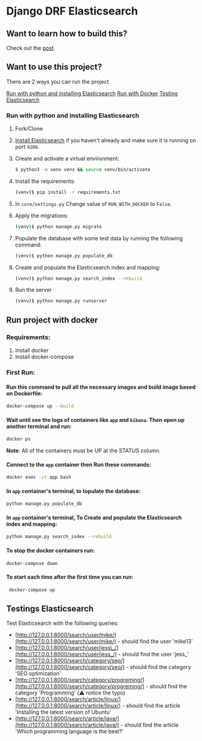 # Django DRF Elasticsearch

## Want to learn how to build this?

Check out the [post](https://testdriven.io/blog/django-drf-elasticsearch/).

## Want to use this project?

There are 2 ways you can run the project

[Run with python and installing Elasticsearch](#run-with-python-and-installing-elasticsearch)
[Run with Docker](#run-project-with-docker)
[Testing Elasticsearch](#testings-elasticsearch)

### Run with python and installing Elasticsearch

1. Fork/Clone

2. [Install Elasticsearch](https://www.elastic.co/guide/en/elasticsearch/reference/current/install-elasticsearch.html) if you haven't already and make sure it is running on port `9200`.

3. Create and activate a virtual environment:

   ```sh
   $ python3 -m venv venv && source venv/bin/activate
   ```

4. Install the requirements:

   ```sh
   (venv)$ pip install -r requirements.txt
   ```

5. In `core/settings.py` Change value of `RUN_WITH_DOCKER` to `False`.

6. Apply the migrations:

   ```sh
   (venv)$ python manage.py migrate
   ```

7. Populate the database with some test data by running the following command:

   ```sh
   (venv)$ python manage.py populate_db
   ```

8. Create and populate the Elasticsearch index and mapping:

   ```sh
   (venv)$ python manage.py search_index --rebuild
   ```

9. Run the server

   ```sh
   (venv)$ python manage.py runserver
   ```

## Run project with docker

### Requirements:

1. Install docker
2. Install docker-compose

### First Run:

#### Run this command to pull all the necessary images and build image based on Dockerfile:

```sh
docker-compose up --build
```

#### Wait until see the logs of containers like `app` and `kibana`. Then open up another terminal and run:

```sh
docker ps
```

**Note**: All of the containers must be UP at the STATUS column.

#### Connect to the `app` container then Run these commands:

```sh
docker exec -it app bash
```

#### In `app` container's terminal, to topulate the database:

```sh
python manage.py populate_db
```

#### In `app` container's terminal, To Create and populate the Elasticsearch index and mapping:

```sh
python manage.py search_index --rebuild
```

#### To stop the docker containers run:

```sh
docker-compose down
```

#### To start each time after the first time you can run:

```sh
 docker-compose up
```

## Testings Elasticsearch

Test Elasticsearch with the following queries:

- [http://127.0.0.1:8000/search/user/mike/](http://127.0.0.1:8000/search/user/mike/) - should find the user 'mike13'
- [http://127.0.0.1:8000/search/user/jess\_/](http://127.0.0.1:8000/search/user/jess_/) - should find the user 'jess\_'
- [http://127.0.0.1:8000/search/category/seo/](http://127.0.0.1:8000/search/category/seo/) - should find the category 'SEO optimization'
- [http://127.0.0.1:8000/search/category/progreming/](http://127.0.0.1:8000/search/category/progreming/) - should find the category 'Programming' (:warning: notice the typo)
- [http://127.0.0.1:8000/search/article/linux/](http://127.0.0.1:8000/search/article/linux/) - should find the article 'Installing the latest version of Ubuntu'
- [http://127.0.0.1:8000/search/article/java/](http://127.0.0.1:8000/search/article/java/) - should find the article 'Which programming language is the best?'
